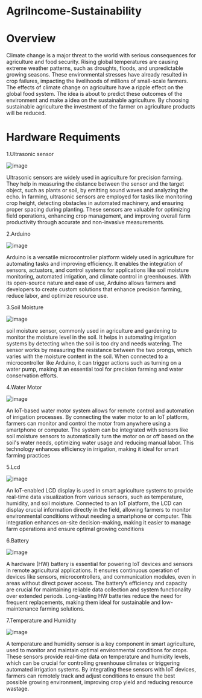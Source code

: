 # AgriIncome-Sustainability
# Overview
Climate change is a major threat to the world with serious consequences for agriculture and food security.
Rising global temperatures are causing extreme weather patterns, such as droughts, floods, and unpredictable growing seasons.
These environmental stresses have already resulted in crop failures, impacting the livelihoods of millions of small-scale farmers.
The effects of climate change on agriculture have a ripple effect on the global food system.
The idea is about to predict these outcomes of the environment and make a idea on the sustainable agriculture.
By choosing sustainable agriculture the investment of the farmer on agriculture products will be reduced.

# Hardware Requiments
1.Ultrasonic sensor

![image](https://github.com/user-attachments/assets/2a6a65b8-c9d3-4bae-969d-219dc8435413)

Ultrasonic sensors are widely used in agriculture for precision farming. They help in measuring the distance between the sensor and the target object, such as plants or soil, by emitting sound waves and analyzing the echo. In farming, ultrasonic sensors are employed for tasks like monitoring crop height, detecting obstacles in automated machinery, and ensuring proper spacing during planting. These sensors are valuable for optimizing field operations, enhancing crop management, and improving overall farm productivity through accurate and non-invasive measurements.

2.Arduino

![image](https://github.com/user-attachments/assets/5b9c8f40-65c9-4f60-b154-5c88a71285b8)

Arduino is a versatile microcontroller platform widely used in agriculture for automating tasks and improving efficiency. It enables the integration of sensors, actuators, and control systems for applications like soil moisture monitoring, automated irrigation, and climate control in greenhouses. With its open-source nature and ease of use, Arduino allows farmers and developers to create custom solutions that enhance precision farming, reduce labor, and optimize resource use.

3.Soil Moisture

![image](https://github.com/user-attachments/assets/629739c9-eee2-4c13-9b16-d97a546146f3)

soil moisture sensor, commonly used in agriculture and gardening to monitor the moisture level in the soil. It helps in automating irrigation systems by detecting when the soil is too dry and needs watering. The sensor works by measuring the resistance between the two prongs, which varies with the moisture content in the soil. When connected to a microcontroller like Arduino, it can trigger actions such as turning on a water pump, making it an essential tool for precision farming and water conservation efforts.

4.Water Motor

![image](https://github.com/user-attachments/assets/b9100fbd-539a-474c-be3c-85b7821b5ee3)


An IoT-based water motor system allows for remote control and automation of irrigation processes. By connecting the water motor to an IoT platform, farmers can monitor and control the motor from anywhere using a smartphone or computer. The system can be integrated with sensors like soil moisture sensors to automatically turn the motor on or off based on the soil's water needs, optimizing water usage and reducing manual labor. This technology enhances efficiency in irrigation, making it ideal for smart farming practices

5.Lcd

![image](https://github.com/user-attachments/assets/aceb9b5a-ed51-4691-95e1-7f01a14b0be7)

An IoT-enabled LCD display is used in smart agriculture systems to provide real-time data visualization from various sensors, such as temperature, humidity, and soil moisture. Connected to an IoT platform, the LCD can display crucial information directly in the field, allowing farmers to monitor environmental conditions without needing a smartphone or computer. This integration enhances on-site decision-making, making it easier to manage farm operations and ensure optimal growing conditions

6.Battery

![image](https://github.com/user-attachments/assets/e8a5d220-fc68-40d9-84e2-768e61b93b90)

A hardware (HW) battery is essential for powering IoT devices and sensors in remote agricultural applications. It ensures continuous operation of devices like sensors, microcontrollers, and communication modules, even in areas without direct power access. The battery’s efficiency and capacity are crucial for maintaining reliable data collection and system functionality over extended periods. Long-lasting HW batteries reduce the need for frequent replacements, making them ideal for sustainable and low-maintenance farming solutions.



7.Temperature and Humidity 

![image](https://github.com/user-attachments/assets/4a6aa679-927d-4570-98e8-d0210357ce0d)

A temperature and humidity sensor is a key component in smart agriculture, used to monitor and maintain optimal environmental conditions for crops. These sensors provide real-time data on temperature and humidity levels, which can be crucial for controlling greenhouse climates or triggering automated irrigation systems. By integrating these sensors with IoT devices, farmers can remotely track and adjust conditions to ensure the best possible growing environment, improving crop yield and reducing resource wastage.
